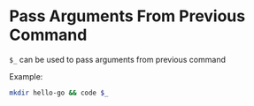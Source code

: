 # Pass Arguments From Previous Command

`$_` can be used to pass arguments from previous command

Example:

```bash
mkdir hello-go && code $_
```
